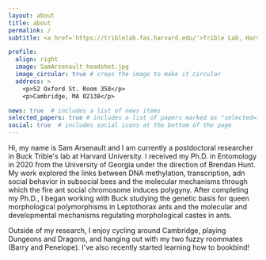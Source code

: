 ```yaml
---
layout: about
title: about
permalink: /
subtitle: <a href='https://triblelab.fas.harvard.edu/'>Trible Lab, Harvard Unversity</a>. samarsenault93 at gmail dot com

profile:
  align: right
  image: SamArsenault_headshot.jpg
  image_circular: true # crops the image to make it circular
  address: >
    <p>52 Oxford St. Room 358</p>
    <p>Cambridge, MA 02138</p>

news: true  # includes a list of news items
selected_papers: true # includes a list of papers marked as "selected={true}"
social: true  # includes social icons at the bottom of the page
---
```


Hi, my name is Sam Arsenault and I am currently a postdoctoral researcher in Buck Trible's lab at Harvard University. I received my Ph.D. in Entomology in 2020 from the University of Georgia under the direction of Brendan Hunt. My work explored the links between DNA methylation, transcription, adn social behavior in subsocial bees and the molecular mechanisms through which the fire ant social chromosome induces polygyny. After completing my Ph.D., I began working with Buck studying the genetic basis for queen morphological polymorphisms in Leptothorax ants and the molecular and developmental mechanisms regulating morphological castes in ants. 

Outside of my research, I enjoy cycling around Cambridge, playing Dungeons and Dragons, and hanging out with my two fuzzy roommates (Barry and Penelope). I've also recently started learning how to bookbind!

